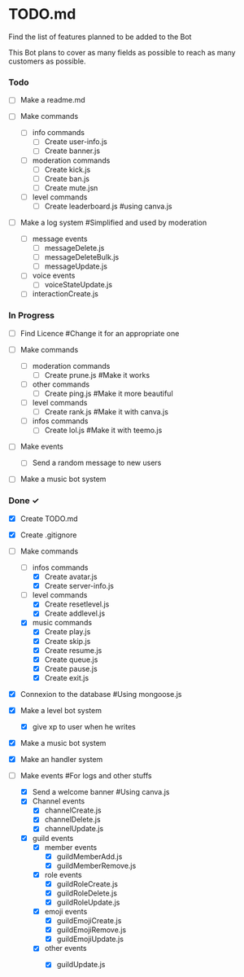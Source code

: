 # TODO.md

Find the list of features planned to be added to the Bot

This Bot plans to cover as many fields as possible to reach as many customers as possible.

### Todo

- [ ] Make a readme.md

- [ ] Make commands
  - [ ] info commands
    - [ ] Create user-info.js
    - [ ] Create banner.js
  - [ ] moderation commands
    - [ ] Create kick.js
    - [ ] Create ban.js
    - [ ] Create mute.jsn
  - [ ] level commands
    - [ ] Create leaderboard.js #using canva.js

- [ ] Make a log system #Simplified and used by moderation
  - [ ] message events
    - [ ] messageDelete.js
    - [ ] messageDeleteBulk.js
    - [ ] messageUpdate.js
  - [ ] voice events
    - [ ] voiceStateUpdate.js
  - [ ] interactionCreate.js

### In Progress

- [ ] Find Licence #Change it for an appropriate one

- [ ] Make commands
  - [ ] moderation commands
    - [ ] Create prune.js #Make it works
  - [ ] other commands
    - [ ] Create ping.js #Make it more beautiful
  - [ ] level commands
    - [ ] Create rank.js #Make it with canva.js
  - [ ] infos commands
    - [ ] Create lol.js #Make it with teemo.js

- [ ] Make events
  - [ ] Send a random message to new users

- [ ] Make a music bot system  

### Done ✓

- [x] Create TODO.md

- [x] Create .gitignore

- [ ] Make commands
  - [ ] infos commands
    - [x] Create avatar.js
    - [x] Create server-info.js
  - [ ] level commands
    - [x] Create resetlevel.js
    - [x] Create addlevel.js
  - [x] music commands
    - [x] Create play.js
    - [x] Create skip.js
    - [x] Create resume.js
    - [x] Create queue.js
    - [x] Create pause.js
    - [x] Create exit.js

- [x] Connexion to the database #Using mongoose.js

- [x] Make a level bot system
  - [x] give xp to user when he writes

- [x] Make a music bot system  

- [x] Make an handler system

- [ ] Make events #For logs and other stuffs
  - [x] Send a welcome banner #Using canva.js
  - [x] Channel events
    - [x] channelCreate.js
    - [x] channelDelete.js
    - [x] channelUpdate.js
  - [x] guild events
    - [x] member events
      - [x] guildMemberAdd.js
      - [x] guildMemberRemove.js
    - [x] role events
      - [x] guildRoleCreate.js
      - [x] guildRoleDelete.js
      - [x] guildRoleUpdate.js
    - [x] emoji events
      - [x] guildEmojiCreate.js
      - [x] guildEmojiRemove.js
      - [x] guildEmojiUpdate.js
    - [x] other events
      - [x] guildUpdate.js

